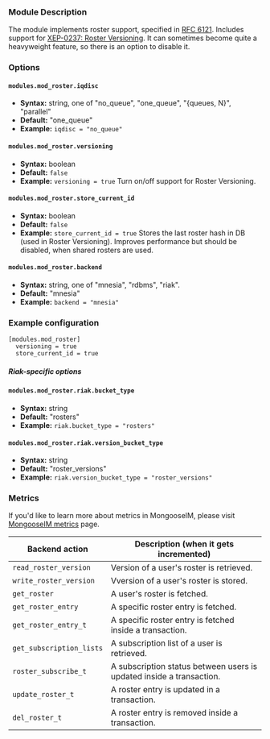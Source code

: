 ### Module Description
The module implements roster support, specified in [RFC 6121](http://xmpp.org/rfcs/rfc6121.html).
Includes support for [XEP-0237: Roster Versioning](http://xmpp.org/extensions/xep-0237.html).
It can sometimes become quite a heavyweight feature, so there is an option to disable it.

### Options

#### `modules.mod_roster.iqdisc`
* **Syntax:** string, one of "no_queue", "one_queue", "{queues, N}", "parallel"
* **Default:** "one_queue"
* **Example:** `iqdisc = "no_queue"`

#### `modules.mod_roster.versioning`
* **Syntax:** boolean
* **Default:** `false`
* **Example:** `versioning = true`
Turn on/off support for Roster Versioning.

#### `modules.mod_roster.store_current_id`
* **Syntax:** boolean
* **Default:** `false`
* **Example:** `store_current_id = true`
Stores the last roster hash in DB (used in Roster Versioning).
Improves performance but should be disabled, when shared rosters are used.

#### `modules.mod_roster.backend`
* **Syntax:** string, one of "mnesia", "rdbms", "riak".
* **Default:** "mnesia"
* **Example:** `backend = "mnesia"`

### Example configuration
```
[modules.mod_roster]
  versioning = true
  store_current_id = true
```

##### Riak-specific options

#### `modules.mod_roster.riak.bucket_type`
* **Syntax:** string
* **Default:** "rosters"
* **Example:** `riak.bucket_type = "rosters"`

#### `modules.mod_roster.riak.version_bucket_type`
* **Syntax:** string
* **Default:** "roster_versions"
* **Example:** `riak.version_bucket_type = "roster_versions"`

### Metrics

If you'd like to learn more about metrics in MongooseIM,
please visit [MongooseIM metrics](../operation-and-maintenance/Mongoose-metrics.md) page.

| Backend action | Description (when it gets incremented) |
| ---- | -------------------------------------- |
| `read_roster_version` | Version of a user's roster is retrieved. |
| `write_roster_version` | Vversion of a user's roster is stored. |
| `get_roster` | A user's roster is fetched. |
| `get_roster_entry` | A specific roster entry is fetched. |
| `get_roster_entry_t` | A specific roster entry is fetched inside a transaction. |
| `get_subscription_lists` | A subscription list of a user is retrieved. |
| `roster_subscribe_t` | A subscription status between users is updated inside a transaction. |
| `update_roster_t` | A roster entry is updated in a transaction. |
| `del_roster_t` | A roster entry is removed inside a transaction. |
